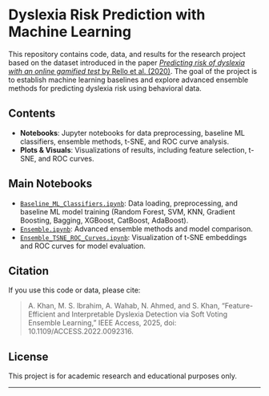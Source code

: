 # Dyslexia Risk Prediction with Machine Learning

This repository contains code, data, and results for the research project based on the dataset introduced in the paper [_Predicting risk of dyslexia with an online gamified test_ by Rello et al. (2020)](https://doi.org/10.1371/journal.pone.0241687). The goal of the project is to establish machine learning baselines and explore advanced ensemble methods for predicting dyslexia risk using behavioral data.

## Contents

- **Notebooks**: Jupyter notebooks for data preprocessing, baseline ML classifiers, ensemble methods, t-SNE, and ROC curve analysis.
- **Plots & Visuals**: Visualizations of results, including feature selection, t-SNE, and ROC curves.

## Main Notebooks

- [`Baseline_ML_Classifiers.ipynb`](Dyslexia/Notebooks/Baseline_ML_Classifiers.ipynb): Data loading, preprocessing, and baseline ML model training (Random Forest, SVM, KNN, Gradient Boosting, Bagging, XGBoost, CatBoost, AdaBoost).
- [`Ensemble.ipynb`](Dyslexia/Notebooks/Ensemble.ipynb): Advanced ensemble methods and model comparison.
- [`Ensemble_TSNE_ROC_Curves.ipynb`](Dyslexia/Notebooks/Ensemble_TSNE_ROC_Curves.ipynb): Visualization of t-SNE embeddings and ROC curves for model evaluation.

## Citation

If you use this code or data, please cite:
> A. Khan, M. S. Ibrahim, A. Wahab, N. Ahmed, and S. Khan, “Feature-Efficient and Interpretable Dyslexia Detection via Soft Voting Ensemble Learning,” IEEE Access, 2025, doi: 10.1109/ACCESS.2022.0092316.

## License

This project is for academic research and educational purposes only.

---